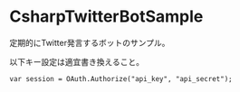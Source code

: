 # CsharpTwitterBotSample
定期的にTwitter発言するボットのサンプル。

以下キー設定は適宜書き換えること。
```
var session = OAuth.Authorize("api_key", "api_secret");
```
